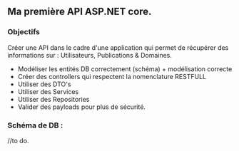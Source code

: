 ## Ma première API ASP.NET core.

### Objectifs
Créer une API dans le cadre d'une application qui permet de récupérer des informations sur : Utilisateurs, Publications & Domaines.

- Modéliser les entités DB correctement (schéma) + modélisation correcte
- Créer des controllers qui respectent la nomenclature RESTFULL
- Utiliser des DTO's
- Utiliser des Services
- Utiliser des Repositories
- Valider des payloads pour plus de sécurité.

### Schéma de DB : 

//to do.
